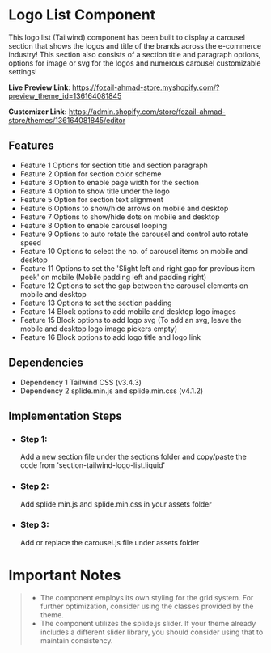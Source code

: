 # Logo List Component

This logo list (Tailwind) component has been built to display a carousel section that shows the logos and title of the brands across the e-commerce industry! This section also consists of a section title and paragraph options, options for image or svg for the logos and numerous carousel customizable settings! 

**Live Preview Link**: https://fozail-ahmad-store.myshopify.com/?preview_theme_id=136164081845

**Customizer Link:** https://admin.shopify.com/store/fozail-ahmad-store/themes/136164081845/editor

## Features

 - Feature 1 Options for section title and section paragraph
 - Feature 2 Option for section color scheme
 - Feature 3 Option to enable page width for the section
 - Feature 4 Option to show title under the logo 
 - Feature 5 Option for section text alignment
 - Feature 6 Options to show/hide arrows on mobile and desktop
 - Feature 7 Options to show/hide dots on mobile and desktop
 - Feature 8 Option to enable carousel looping
 - Feature 9 Options to auto rotate the carousel and control auto rotate speed
 - Feature 10 Options to select the no. of carousel items on mobile and desktop
 - Feature 11 Options to set the 'Slight left and right gap for previous item peek' on mobile (Mobile padding left and padding right)
 - Feature 12 Options to set the gap between the carousel elements on mobile and desktop
 - Feature 13 Options to set the section padding
 - Feature 14 Block options to add mobile and desktop logo images
 - Feature 15 Block options to add logo svg (To add an svg, leave the mobile and desktop logo image pickers empty)
 - Feature 16 Block options to add logo title and logo link

## Dependencies

 - Dependency 1 Tailwind CSS (v3.4.3)
 - Dependency 2 splide.min.js and splide.min.css (v4.1.2)

## Implementation Steps

 - ### Step 1: 
   Add a new section file under the sections folder and copy/paste the code from 'section-tailwind-logo-list.liquid'
   
  - ### Step 2:
    Add splide.min.js and splide.min.css in your assets folder
    
 - ### Step 3:
    Add or replace the carousel.js file under assets folder

# Important Notes

>  - The component employs its own styling for the grid system. For further optimization, consider using the classes provided by the
> theme.
>  - The component utilizes the splide.js slider. If your theme already includes a different slider library, you should consider using that to
> maintain consistency.
